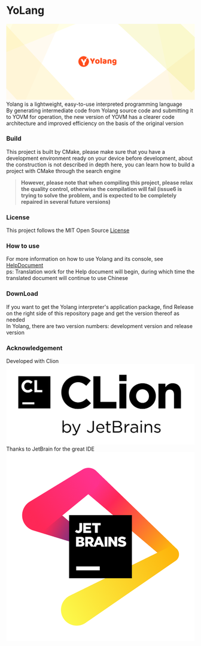# YoLang

![yopic.png](yopic.png)
Yolang is a lightweight, easy-to-use interpreted programming language <br>
By generating intermediate code from Yolang source code and submitting it to YOVM for operation, the new version of YOVM has a clearer code architecture and improved efficiency on the basis of the original version

### Build

This project is built by CMake, please make sure that you have a development environment ready on your device before development, about the construction is not described in depth here, you can learn how to build a project with CMake through the search engine
> **However, please note that when compiling this project, please relax the quality control, otherwise the compilation will fail (issue6 is trying to solve the problem, and is expected to be completely repaired in several future versions)**

### License

This project follows the MIT Open Source [License](LICENSE)

### How to use

For more information on how to use Yolang and its console, see [HelpDocument](docs/content.md)\
ps: Translation work for the Help document will begin, during which time the translated document will continue to use Chinese

### DownLoad

If you want to get the Yolang interpreter's application package, find Release on the right side of this repository page and get the version thereof as needed\
In Yolang, there are two version numbers: development version and release version

### Acknowledgement

Developed with Clion ![clion.png](clion.png) <br>
Thanks to JetBrain for the great IDE ![jb.png](jb.png)
